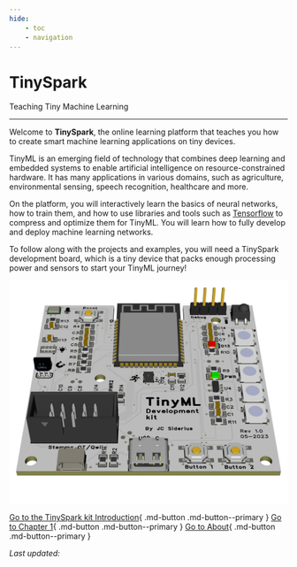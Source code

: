 ```yaml
---
hide: 
    - toc
    - navigation
---
```


<style> .md-footer__inner:not([hidden]) { display: none } </style>
<!-- <style> .md-footer__link--prev:not([hidden]) { display: none } </style> -->
<!-- <style> .md-footer__link--next:not([hidden]) { display: none } </style> -->

# TinySpark

 Teaching Tiny Machine Learning

---

Welcome to **TinySpark**, the online learning platform that teaches you how to create smart machine learning applications on tiny devices. 

TinyML is an emerging field of technology that combines deep learning and embedded systems to enable artificial intelligence on resource-constrained hardware. It has many applications in various domains, such as agriculture, environmental sensing, speech recognition, healthcare and more.

On the platform, you will interactively learn the basics of neural networks, how to train them, and how to use libraries and tools such as [Tensorflow] to compress and optimize them for TinyML. You will learn how to fully develop and deploy machine learning networks.

To follow along with the projects and examples, you will need a TinySpark development board, which is a tiny device that packs enough processing power and sensors to start your TinyML journey!

![TinyML development baord](assets/images/devboard.png)

[Go to the TinySpark kit Introduction](../docs/kit/introduction.md){ .md-button .md-button--primary }
[Go to Chapter 1](/docs/chapter1/introduction.md){ .md-button .md-button--primary }
[Go to About](/docs/chapter1/introduction.md){ .md-button .md-button--primary }

<!-- sources -->
[Tensorflow]: https://www.tensorflow.org/overview

<!-- Last updated timestamp -->
<script>fetch("https://api.github.com/repos/j-siderius/TinySpark/actions/runs?per_page=10").then((e=>e.json())).then((e=>{for(let t of e.workflow_runs)if("pages build and deployment"==t.name&&"success"==t.conclusion){datetime=new Date(t.updated_at),document.getElementById("lastupdate").innerHTML=datetime.toLocaleString("en-GB",{timeZone:"CET"});break}}));</script>
<i>Last updated: <span id=lastupdate></span></i>